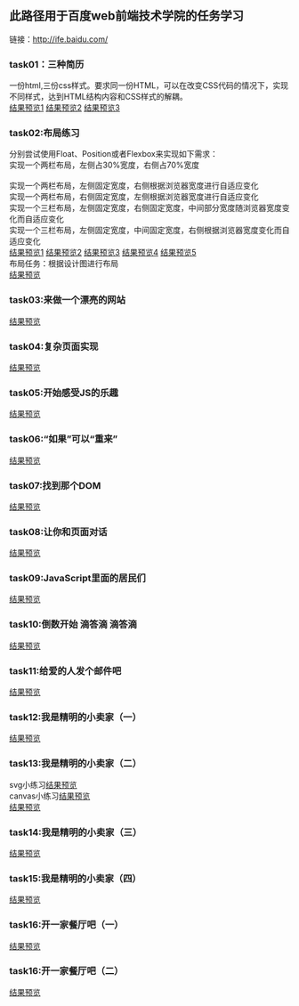 ## 此路径用于百度web前端技术学院的任务学习<br>
链接：http://ife.baidu.com/<br>
### task01：三种简历<br>
一份html,三份css样式。要求同一份HTML，可以在改变CSS代码的情况下，实现不同样式，达到HTML结构内容和CSS样式的解耦。<br>
[结果预览1](http://htmlpreview.github.io/?https://github.com/newcodero/learning-journey/blob/master/webLearning/baiduWebLearning/task01/resume.html)
[结果预览2](http://htmlpreview.github.io/?https://github.com/newcodero/learning-journey/blob/master/webLearning/baiduWebLearning/task01/resume2.html)
[结果预览3](http://htmlpreview.github.io/?https://github.com/newcodero/learning-journey/blob/master/webLearning/baiduWebLearning/task01/resume3.html)<br>
### task02:布局练习<br>
分别尝试使用Float、Position或者Flexbox来实现如下需求：<br>
实现一个两栏布局，左侧占30%宽度，右侧占70%宽度<br><br>
实现一个两栏布局，左侧固定宽度，右侧根据浏览器宽度进行自适应变化<br>
实现一个两栏布局，右侧固定宽度，左侧根据浏览器宽度进行自适应变化<br>
实现一个三栏布局，左侧固定宽度，右侧固定宽度，中间部分宽度随浏览器宽度变化而自适应变化<br>
实现一个三栏布局，左侧固定宽度，中间固定宽度，右侧根据浏览器宽度变化而自适应变化<br>
[结果预览1](http://htmlpreview.github.io/?https://github.com/newcodero/learning-journey/blob/master/webLearning/baiduWebLearning/task02/layout1.html)
[结果预览2](http://htmlpreview.github.io/?https://github.com/newcodero/learning-journey/blob/master/webLearning/baiduWebLearning/task02/layout2.html)
[结果预览3](http://htmlpreview.github.io/?https://github.com/newcodero/learning-journey/blob/master/webLearning/baiduWebLearning/task02/layout3.html)
[结果预览4](http://htmlpreview.github.io/?https://github.com/newcodero/learning-journey/blob/master/webLearning/baiduWebLearning/task02/layout4.html)
[结果预览5](http://htmlpreview.github.io/?https://github.com/newcodero/learning-journey/blob/master/webLearning/baiduWebLearning/task02/layout.html)<br>
布局任务：根据设计图进行布局<br>
[结果预览](http://htmlpreview.github.io/?https://github.com/newcodero/learning-journey/blob/master/webLearning/baiduWebLearning/task02/layouttask.html)<br>
### task03:来做一个漂亮的网站<br>
[结果预览](http://htmlpreview.github.io/?https://github.com/newcodero/learning-journey/blob/master/webLearning/baiduWebLearning/task03/project_train_1.html)<br>
### task04:复杂页面实现<br>
[结果预览](http://htmlpreview.github.io/?https://github.com/newcodero/learning-journey/blob/master/webLearning/baiduWebLearning/task04/project_train_2.html)<br>
### task05:开始感受JS的乐趣<br>
[结果预览](http://htmlpreview.github.io/?https://github.com/newcodero/learning-journey/blob/master/webLearning/baiduWebLearning/task05_js1/resume.html)<br>
### task06:“如果”可以“重来”<br>
[结果预览](http://htmlpreview.github.io/?https://github.com/newcodero/learning-journey/blob/master/webLearning/baiduWebLearning/task06_js2/js_1.html)<br>
### task07:找到那个DOM
[结果预览](http://htmlpreview.github.io/?https://github.com/newcodero/learning-journey/blob/master/webLearning/baiduWebLearning/task07/js_2.html)<br>
### task08:让你和页面对话
[结果预览](http://htmlpreview.github.io/?https://github.com/newcodero/learning-journey/blob/master/webLearning/baiduWebLearning/task08/js_3.html)<br>
### task09:JavaScript里面的居民们
[结果预览](http://htmlpreview.github.io/?https://github.com/newcodero/learning-journey/blob/master/webLearning/baiduWebLearning/task09/js_4.html)<br>
### task10:倒数开始 滴答滴 滴答滴
[结果预览](http://htmlpreview.github.io/?https://github.com/newcodero/learning-journey/blob/master/webLearning/baiduWebLearning/task10/js_5.html)<br>
### task11:给爱的人发个邮件吧
[结果预览](http://htmlpreview.github.io/?https://github.com/newcodero/learning-journey/blob/master/webLearning/baiduWebLearning/task11/js_6.html)<br>
### task12:我是精明的小卖家（一）
[结果预览](http://htmlpreview.github.io/?https://github.com/newcodero/learning-journey/blob/master/webLearning/baiduWebLearning/task12/js_7.html)<br>
### task13:我是精明的小卖家（二）
svg小练习[结果预览](http://htmlpreview.github.io/?https://github.com/newcodero/learning-journey/blob/master/webLearning/baiduWebLearning/task13/svg10.html)<br>
canvas小练习[结果预览](http://htmlpreview.github.io/?https://github.com/newcodero/learning-journey/blob/master/webLearning/baiduWebLearning/task13/canvas.html)<br>
[结果预览](http://htmlpreview.github.io/?https://github.com/newcodero/learning-journey/blob/master/webLearning/baiduWebLearning/task13/js_7.html)<br>
### task14:我是精明的小卖家（三）
[结果预览](http://htmlpreview.github.io/?https://github.com/newcodero/learning-journey/blob/master/webLearning/baiduWebLearning/task14/js_7.html)<br>
### task15:我是精明的小卖家（四）
[结果预览](http://htmlpreview.github.io/?https://github.com/newcodero/learning-journey/blob/master/webLearning/baiduWebLearning/task15/js_7.html)<br>
### task16:开一家餐厅吧（一）
[结果预览](http://htmlpreview.github.io/?https://github.com/newcodero/learning-journey/blob/master/webLearning/baiduWebLearning/task16/restaurant.html)<br>
### task16:开一家餐厅吧（二）
[结果预览](http://htmlpreview.github.io/?https://github.com/newcodero/learning-journey/blob/master/webLearning/baiduWebLearning/task17/restaurant.html)<br>
